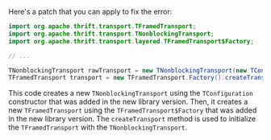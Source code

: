 Here's a patch that you can apply to fix the error:

```java
import org.apache.thrift.transport.TFramedTransport;
import org.apache.thrift.transport.TNonblockingTransport;
import org.apache.thrift.transport.layered.TFramedTransport$Factory;

// ...

TNonblockingTransport rawTransport = new TNonblockingTransport(new TConfiguration());
TFramedTransport transport = new TFramedTransport.Factory().createTransport(rawTransport);
```

This code creates a new `TNonblockingTransport` using the `TConfiguration` constructor that was added in the new library version. Then, it creates a new `TFramedTransport` using the `TFramedTransport$Factory` that was added in the new library version. The `createTransport` method is used to initialize the `TFramedTransport` with the `TNonblockingTransport`.
